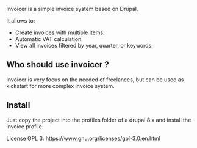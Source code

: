 Invoicer is a simple invoice system based on Drupal.

It allows to:

 - Create invoices with multiple items.
 - Automatic VAT calculation.
 - View all invoices filtered by year, quarter, or keywords.

Who should use invoicer ?
--

Invoicer is very focus on the needed of freelances, but can be used as kickstart for more complex invoice system.

Install
--
Just copy the project into the profiles folder of a drupal 8.x and install the invoice profile.

License GPL 3: https://www.gnu.org/licenses/gpl-3.0.en.html
